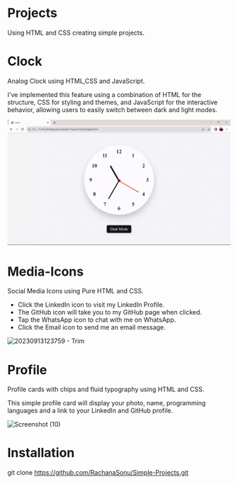 # Projects
Using HTML and CSS creating simple projects.

# Clock
Analog Clock using HTML,CSS and JavaScript.

I've implemented this feature using a combination of HTML for the structure, CSS for styling and themes, and JavaScript for the interactive behavior, allowing users to easily switch between dark and light modes.

![Alt text](<20230923233512 - Trim.gif>)

# Media-Icons
Social Media Icons using Pure HTML and CSS.
+ Click the LinkedIn icon to visit my LinkedIn Profile.
+ The GitHub icon will take you to my GitHub page when clicked.
+ Tap the WhatsApp icon to chat with me on WhatsApp.
+ Click the Email icon to send me an email message.
  
![20230913123759 - Trim](https://github.com/RachanaSonu/Simple-Projects/assets/37769405/bb60f0c2-aa77-43de-b1b6-201db2930c98)

# Profile
 Profile cards with chips and fluid typography using HTML and CSS.

 This simple profile card will display your photo, name, programming languages and a link to your LinkedIn and GitHub profile. 
 
![Screenshot (10)](https://github.com/RachanaSonu/Simple-Projects/assets/37769405/365953fb-719d-401c-8e50-697cc42459e3)

# Installation
git clone https://github.com/RachanaSonu/Simple-Projects.git

